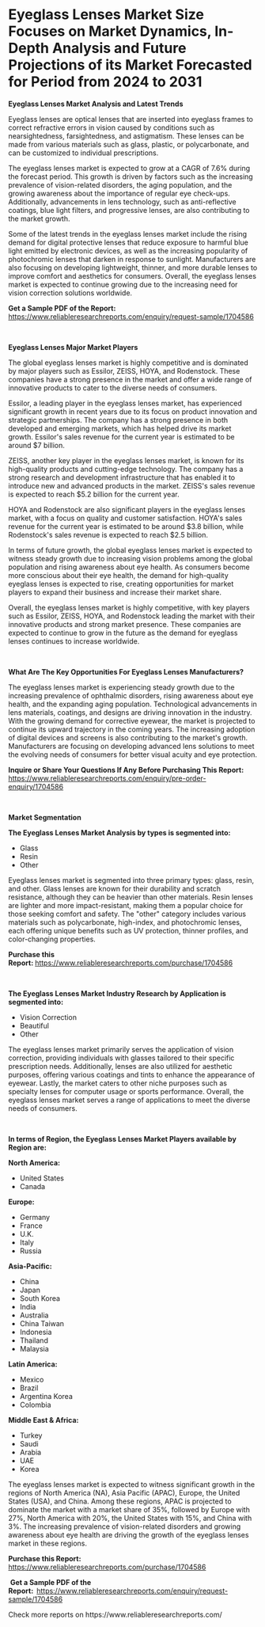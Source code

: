 <p><h1>Eyeglass Lenses Market Size Focuses on Market Dynamics, In-Depth Analysis and Future Projections of its Market Forecasted for Period from 2024 to 2031</h1></p><p><strong>Eyeglass Lenses Market Analysis and Latest Trends</strong></p>
<p><p>Eyeglass lenses are optical lenses that are inserted into eyeglass frames to correct refractive errors in vision caused by conditions such as nearsightedness, farsightedness, and astigmatism. These lenses can be made from various materials such as glass, plastic, or polycarbonate, and can be customized to individual prescriptions.</p><p>The eyeglass lenses market is expected to grow at a CAGR of 7.6% during the forecast period. This growth is driven by factors such as the increasing prevalence of vision-related disorders, the aging population, and the growing awareness about the importance of regular eye check-ups. Additionally, advancements in lens technology, such as anti-reflective coatings, blue light filters, and progressive lenses, are also contributing to the market growth.</p><p>Some of the latest trends in the eyeglass lenses market include the rising demand for digital protective lenses that reduce exposure to harmful blue light emitted by electronic devices, as well as the increasing popularity of photochromic lenses that darken in response to sunlight. Manufacturers are also focusing on developing lightweight, thinner, and more durable lenses to improve comfort and aesthetics for consumers. Overall, the eyeglass lenses market is expected to continue growing due to the increasing need for vision correction solutions worldwide.</p></p>
<p><strong>Get a Sample PDF of the Report:&nbsp;</strong> <a href="https://www.reliableresearchreports.com/enquiry/request-sample/1704586">https://www.reliableresearchreports.com/enquiry/request-sample/1704586</a></p>
<p>&nbsp;</p>
<p><strong>Eyeglass Lenses Major Market Players</strong></p>
<p><p>The global eyeglass lenses market is highly competitive and is dominated by major players such as Essilor, ZEISS, HOYA, and Rodenstock. These companies have a strong presence in the market and offer a wide range of innovative products to cater to the diverse needs of consumers.</p><p>Essilor, a leading player in the eyeglass lenses market, has experienced significant growth in recent years due to its focus on product innovation and strategic partnerships. The company has a strong presence in both developed and emerging markets, which has helped drive its market growth. Essilor's sales revenue for the current year is estimated to be around $7 billion.</p><p>ZEISS, another key player in the eyeglass lenses market, is known for its high-quality products and cutting-edge technology. The company has a strong research and development infrastructure that has enabled it to introduce new and advanced products in the market. ZEISS's sales revenue is expected to reach $5.2 billion for the current year.</p><p>HOYA and Rodenstock are also significant players in the eyeglass lenses market, with a focus on quality and customer satisfaction. HOYA's sales revenue for the current year is estimated to be around $3.8 billion, while Rodenstock's sales revenue is expected to reach $2.5 billion.</p><p>In terms of future growth, the global eyeglass lenses market is expected to witness steady growth due to increasing vision problems among the global population and rising awareness about eye health. As consumers become more conscious about their eye health, the demand for high-quality eyeglass lenses is expected to rise, creating opportunities for market players to expand their business and increase their market share.</p><p>Overall, the eyeglass lenses market is highly competitive, with key players such as Essilor, ZEISS, HOYA, and Rodenstock leading the market with their innovative products and strong market presence. These companies are expected to continue to grow in the future as the demand for eyeglass lenses continues to increase worldwide.</p></p>
<p>&nbsp;</p>
<p><strong>What Are The Key Opportunities For Eyeglass Lenses Manufacturers?</strong></p>
<p><p>The eyeglass lenses market is experiencing steady growth due to the increasing prevalence of ophthalmic disorders, rising awareness about eye health, and the expanding aging population. Technological advancements in lens materials, coatings, and designs are driving innovation in the industry. With the growing demand for corrective eyewear, the market is projected to continue its upward trajectory in the coming years. The increasing adoption of digital devices and screens is also contributing to the market's growth. Manufacturers are focusing on developing advanced lens solutions to meet the evolving needs of consumers for better visual acuity and eye protection.</p></p>
<p><strong>Inquire or Share Your Questions If Any Before Purchasing This Report:</strong> <a href="https://www.reliableresearchreports.com/enquiry/pre-order-enquiry/1704586">https://www.reliableresearchreports.com/enquiry/pre-order-enquiry/1704586</a></p>
<p>&nbsp;</p>
<p><strong>Market Segmentation</strong></p>
<p><strong>The Eyeglass Lenses Market Analysis by types is segmented into:</strong></p>
<p><ul><li>Glass</li><li>Resin</li><li>Other</li></ul></p>
<p><p>Eyeglass lenses market is segmented into three primary types: glass, resin, and other. Glass lenses are known for their durability and scratch resistance, although they can be heavier than other materials. Resin lenses are lighter and more impact-resistant, making them a popular choice for those seeking comfort and safety. The "other" category includes various materials such as polycarbonate, high-index, and photochromic lenses, each offering unique benefits such as UV protection, thinner profiles, and color-changing properties.</p></p>
<p><strong>Purchase this Report:&nbsp;</strong><a href="https://www.reliableresearchreports.com/purchase/1704586">https://www.reliableresearchreports.com/purchase/1704586</a></p>
<p>&nbsp;</p>
<p><strong>The Eyeglass Lenses Market Industry Research by Application is segmented into:</strong></p>
<p><ul><li>Vision Correction</li><li>Beautiful</li><li>Other</li></ul></p>
<p><p>The eyeglass lenses market primarily serves the application of vision correction, providing individuals with glasses tailored to their specific prescription needs. Additionally, lenses are also utilized for aesthetic purposes, offering various coatings and tints to enhance the appearance of eyewear. Lastly, the market caters to other niche purposes such as specialty lenses for computer usage or sports performance. Overall, the eyeglass lenses market serves a range of applications to meet the diverse needs of consumers.</p></p>
<p>&nbsp;</p>
<p><strong>In terms of Region, the Eyeglass Lenses Market Players available by Region are:</strong></p>
<p>
    <p> <strong> North America: </strong>
        <ul>
            <li>United States</li>
            <li>Canada</li>
        </ul>
        </p> 
    <p> <strong> Europe: </strong>
        <ul>
            <li>Germany</li>
            <li>France</li>
            <li>U.K.</li>
            <li>Italy</li>
            <li>Russia</li>
        </ul>
        </p> 
    <p> <strong> Asia-Pacific: </strong>
        <ul>
            <li>China</li>
            <li>Japan</li>
            <li>South Korea</li>
            <li>India</li>
            <li>Australia</li>
            <li>China Taiwan</li>
            <li>Indonesia</li>
            <li>Thailand</li>
            <li>Malaysia</li>
        </ul>
        </p> 
    <p> <strong> Latin America: </strong>
        <ul>
            <li>Mexico</li>
            <li>Brazil</li>
            <li>Argentina Korea</li>
            <li>Colombia</li>
        </ul>
        </p> 
    <p> <strong> Middle East & Africa: </strong>
        <ul>
            <li>Turkey</li>
            <li>Saudi</li>
            <li>Arabia</li>
            <li>UAE</li>
            <li>Korea</li>
        </ul>
    </p>
    </p>
<p><p>The eyeglass lenses market is expected to witness significant growth in the regions of North America (NA), Asia Pacific (APAC), Europe, the United States (USA), and China. Among these regions, APAC is projected to dominate the market with a market share of 35%, followed by Europe with 27%, North America with 20%, the United States with 15%, and China with 3%. The increasing prevalence of vision-related disorders and growing awareness about eye health are driving the growth of the eyeglass lenses market in these regions.</p></p>
<p><strong>Purchase this Report: </strong><a href="https://www.reliableresearchreports.com/purchase/1704586">https://www.reliableresearchreports.com/purchase/1704586</a></p>
<p>&nbsp;<strong>Get a Sample PDF of the Report:&nbsp;&nbsp;</strong><a href="https://www.reliableresearchreports.com/enquiry/request-sample/1704586">https://www.reliableresearchreports.com/enquiry/request-sample/1704586</a></p>
<p><strong></strong></p>
<p>Check more reports on https://www.reliableresearchreports.com/</p>